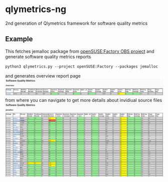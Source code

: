 # qlymetrics-ng
2nd generation of Qlymetrics framework for software quality metrics

## Example
This fetches jemalloc package from [openSUSE:Factory OBS project](https://api.opensuse.org/package/show/openSUSE:Factory/jemalloc) and generate software quality metrics reports

```shell
python3 qlymetrics.py --project openSUSE:Factory --packages jemalloc
```
and generates overview report page
<img src="docs/example screenshot - jemalloc - Main.png" alt="">
from where you can navigate to get more details about invidiual source files
<img src="docs/example screenshot - jemalloc - Package.png" alt="output_ibs_Qlyreport_jemalloc.html">

